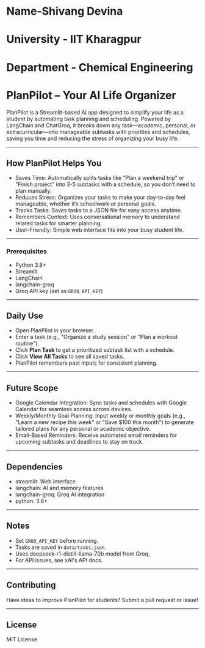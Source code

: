 
# Name-Shivang Devina
# University - IIT Kharagpur
# Department - Chemical Engineering

# PlanPilot – Your AI Life Organizer

PlanPilot is a Streamlit-based AI app designed to simplify your life as a student by automating task planning and scheduling. Powered by LangChain and ChatGroq, it breaks down any task—academic, personal, or extracurricular—into manageable subtasks with priorities and schedules, saving you time and reducing the stress of organizing your busy life. 

---

## How PlanPilot Helps You

- Saves Time: Automatically splits tasks like "Plan a weekend trip" or "Finish project" into 3-5 subtasks with a schedule, so you don’t need to plan manually.  
- Reduces Stress: Organizes your tasks to make your day-to-day feel manageable, whether it’s schoolwork or personal goals.  
- Tracks Tasks: Saves tasks to a JSON file for easy access anytime.  
- Remembers Context: Uses conversational memory to understand related tasks for smarter planning.  
- User-Friendly: Simple web interface fits into your busy student life.  

---


### Prerequisites
- Python 3.8+  
- Streamlit  
- LangChain  
- langchain-groq  
- Groq API key (set as `GROQ_API_KEY`)  


---

## Daily Use

- Open PlanPilot in your browser.  
- Enter a task (e.g., "Organize a study session" or "Plan a workout routine").  
- Click **Plan Task** to get a prioritized subtask list with a schedule.  
- Click **View All Tasks** to see all saved tasks.  
- PlanPilot remembers past inputs for consistent planning.  

---

## Future Scope

- Google Calendar Integration: Sync tasks and schedules with Google Calendar for seamless access across devices.  
- Weekly/Monthly Goal Planning: Input weekly or monthly goals (e.g., "Learn a new recipe this week" or "Save $100 this month") to generate tailored plans for any personal or academic objective.  
- Email-Based Reminders: Receive automated email reminders for upcoming subtasks and deadlines to stay on track.  

---

## Dependencies

- streamlit: Web interface  
- langchain: AI and memory features  
- langchain-groq: Groq AI integration  
- python: 3.8+  

---

## Notes

- Set `GROQ_API_KEY` before running.  
- Tasks are saved in `data/tasks.json`.  
- Uses deepseek-r1-distill-llama-70b model from Groq.  
- For API issues, see xAI's API docs.  

---

## Contributing

Have ideas to improve PlanPilot for students? Submit a pull request or issue!  

---

## License

MIT License
